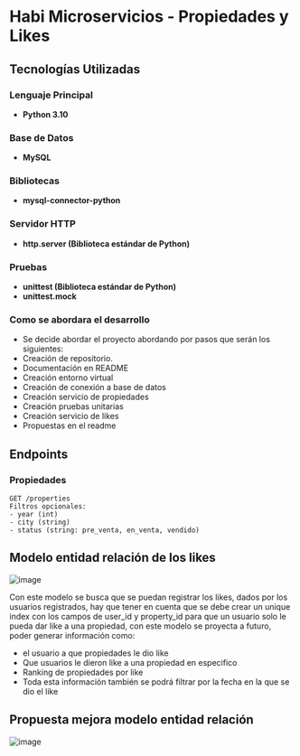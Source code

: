 # Habi Microservicios - Propiedades y Likes

## Tecnologías Utilizadas

### Lenguaje Principal
- **Python 3.10**

### Base de Datos
- **MySQL**
  
### Bibliotecas
- **mysql-connector-python**

### Servidor HTTP
- **http.server (Biblioteca estándar de Python)**

### Pruebas
- **unittest (Biblioteca estándar de Python)**
- **unittest.mock**


### Como se abordara el desarrollo

- Se decide abordar el proyecto abordando por pasos que serán los siguientes:
-   Creación de repositorio.
-   Documentación en README
-   Creación entorno virtual
-   Creación de conexión a base de datos
-   Creación servicio de propiedades
-   Creación pruebas unitarias
-   Creación servicio de likes
-   Propuestas en el readme



## Endpoints

### Propiedades
```
GET /properties
Filtros opcionales:
- year (int)
- city (string)
- status (string: pre_venta, en_venta, vendido)
```

## Modelo entidad relación de los likes

![image](https://github.com/user-attachments/assets/f7f1f54d-765d-4802-a274-b3fb1f022ab8)

Con este modelo se busca que se puedan registrar los likes, dados por los usuarios registrados, hay que tener en cuenta que se debe crear un unique index con los campos de 
user_id y property_id para que un usuario solo le pueda dar like a una propiedad, con este modelo se proyecta a futuro, poder generar información como:

- el usuario a que propiedades le dio like
- Que usuarios le dieron like a una propiedad en especifico
- Ranking de propiedades por like
- Toda esta información también se podrá filtrar por la fecha en la que se dio el like


## Propuesta mejora modelo entidad relación 

![image](https://github.com/user-attachments/assets/a68fa28f-f060-42f5-bf7c-4bdbdffa2e38)



